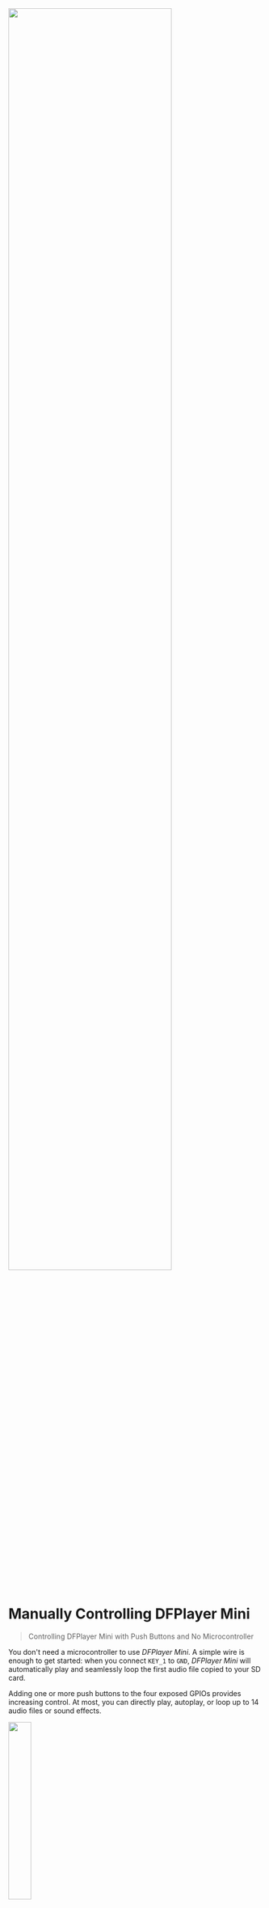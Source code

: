 <img src="/assets/images/amplifier.png" width="80%" height="80%" />

# Manually Controlling DFPlayer Mini

> Controlling DFPlayer Mini with Push Buttons and No Microcontroller

You don't need a microcontroller to use *DFPlayer Mini*. A simple wire is enough to get started: when you connect `KEY_1` to `GND`, *DFPlayer Mini* will automatically play and seamlessly loop the first audio file copied to your SD card.

Adding one or more push buttons to the four exposed GPIOs provides increasing control. At most, you can directly play, autoplay, or loop up to 14 audio files or sound effects.

<img src="images/dfplayer_mini_sdcard_overview.png" width="30%" height="30%" />

If **GPIO Mode** isn't sufficient for your needs, you can switch to **UART Mode**, which allows a microcontroller to send more complex commands to *DFPlayer Mini*.

## Overview

*DFPlayer Mini* supports two control modes:

- **GPIO Mode:** Uses four GPIOs (`IO_1`, `IO_2`, `KEY_1`, and `KEY_2`) that can be connected to `GND` to trigger actions.  
  - `IO_1` and `IO_2` are *digital* inputs and respond to both *short* and *long* presses.  
  - `KEY_1` and `KEY_2` are *analog* inputs that recognize up to 10 different resistance values, allowing multiple button functions on a single pin.
  
- **UART Mode:** Uses a *serial interface* (`RX` and `TX`) to send commands from a microcontroller, enabling more advanced control. The `BUSY` pin provides feedback on whether a track is currently playing or paused.

This guide focuses on **GPIO Mode**, demonstrating how to use simple wires, push buttons, and resistors to control *DFPlayer Mini*.

Understanding how *DFPlayer Mini* identifies audio files in **GPIO Mode** is crucial because it works differently from **UART Mode**, affecting playback sequence, autoplay, and direct file access.

### How DFPlayer Identifies Audio Files

In **GPIO Mode**, *DFPlayer Mini* relies on the **FAT (File Allocation Table)** to assign ID numbers to audio files. When powered on, *DFPlayer Mini* scans the FAT structure of the microSD card and assigns track IDs based on the order in which the files appear in the table.

This means that **playback order and direct track selection are determined solely by the order in which files were copied to the SD card**. The file name and storage location (root folder or subfolder) have no effect in **GPIO Mode**.

For example, `0001.wav` will not necessarily play first **unless it was the first file copied** to the SD card.
## AutoPlay Loop Mode

*DFPlayer Mini* supports a little-known but highly useful **loop mode** that **automatically starts playback** and then **seamlessly repeats** an audio file.

**This mode is available only for the first file copied onto your microSD card.**

To activate this mode, connect `KEY_1` to `GND`:

<img src="images/dfplayer_mini_pushbutton_autoplay.png" width="80%" height="80%" />

Once powered on, *DFPlayer Mini* will automatically start playing the file in a continuous loop.

> [!TIP]  
> In this special loop mode, the audio file loops **seamlessly**, without any noticeable gap—perfect for sound effects.

## Single Button Mode

For more control, add a push button between `IO_1` and `GND`:

<img src="images/dfplayer_mini_pushbutton1.png" width="80%" height="80%" />

This enables the following controls:

- **Short Press:** Play the next audio file  
- **Long Press:** Decrease volume  

## Two-Button Mode  

Adding a second push button between `IO_2` and `GND` introduces reverse functionalities:

- **Short Press:** Play the previous audio file  
- **Long Press:** Increase volume  

<img src="images/dfplayer_mini_pushbutton2.png" width="80%" height="80%" />

## Full-Control Mode  

Using `KEY_1` and `KEY_2` allows direct access to one of the first 14 audio files copied to your SD card. Additional features like *play/pause* and *loop all* become available.

### Important Considerations  

- **Analog Inputs:** `KEY_1` and `KEY_2` are **analog** inputs that can differentiate **10 different resistance values**. To use multiple buttons on a single pin, you must connect resistors in series with each button.  
- **Firmware Differences:** Various *DFPlayer Mini* versions exist, often with different firmware. This means that key assignments (and required resistor values) may vary between versions. Testing is recommended to confirm the correct functionality for your specific module.

### Maximum Button Control  

Here’s the **full control setup** using **22 push buttons and 18 resistors** (as tested on my version of *DFPlayer Mini*):  

<img src="images/dfplayer_mini_schematics_nomc.png" width="80%" height="80%" />

You'll notice some overlapping functionalities, and some features are rarely needed (such as selecting input mode). You don’t have to use all available options. In my setup, I omitted redundant buttons and those for selecting the audio source or play mode:

<img src="images/dfplayer_mini_pushbutton_many.png" width="80%" height="80%" />

With this setup:  

- **14 push buttons** allow direct access to the first 14 audio files on the SD card.  
- The remaining **4 buttons** handle volume control, track navigation (*next/previous*), *pause*, and *loop all* mode.  

> [!TIP]  
> To loop a specific file, simply keep the assigned button pressed for that file.



> Tags: Push Button, Loop, Audio File, Playback

[Visit Page on Website](https://done.land/components/audio/playback/dfplayermini/manualcontrol?127538021515254741) - created 2025-02-14 - last edited 2025-02-14
